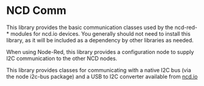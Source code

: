 # NCD Comm

This library provides the basic communication classes used by the ncd-red-* modules for ncd.io devices. You generally should not need to install this library, as it will be included as a dependency by other libraries as needed.

When using Node-Red, this library provides a configuration node to supply I2C communication to the other NCD nodes.

This library provides classes for communicating with a native I2C bus (via the node i2c-bus package) and a USB to I2C converter available from [ncd.io](https://store.ncd.io/product/usb-to-i2c-converter-with-virtual-com-port-ft230xs/)
